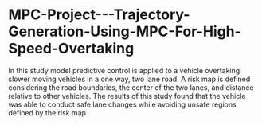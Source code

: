 # MPC-Project---Trajectory-Generation-Using-MPC-For-High-Speed-Overtaking
In this study model predictive control is applied to a vehicle overtaking slower moving vehicles in a one way, two lane road. A risk map is defined considering the road boundaries, the center of the two lanes, and distance relative to other vehicles. The results of this study found that the vehicle was able to conduct safe lane changes while avoiding unsafe regions defined by the risk map
